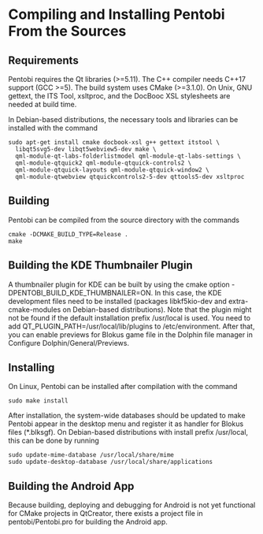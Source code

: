 Compiling and Installing Pentobi From the Sources
=================================================

Requirements
------------

Pentobi requires the Qt libraries (>=5.11). The C++ compiler needs C++17
support (GCC >=5). The build system uses CMake (>=3.1.0). On Unix,
GNU gettext, the ITS Tool, xsltproc, and the DocBooc XSL stylesheets are
needed at build time.

In Debian-based distributions, the necessary tools and libraries can be
installed with the command
```
sudo apt-get install cmake docbook-xsl g++ gettext itstool \
  libqt5svg5-dev libqt5webview5-dev make \
  qml-module-qt-labs-folderlistmodel qml-module-qt-labs-settings \
  qml-module-qtquick2 qml-module-qtquick-controls2 \
  qml-module-qtquick-layouts qml-module-qtquick-window2 \
  qml-module-qtwebview qtquickcontrols2-5-dev qttools5-dev xsltproc
```

Building
--------

Pentobi can be compiled from the source directory with the commands
```
cmake -DCMAKE_BUILD_TYPE=Release .
make
```

Building the KDE Thumbnailer Plugin
-----------------------------------

A thumbnailer plugin for KDE can be built by using the cmake option
-DPENTOBI_BUILD_KDE_THUMBNAILER=ON. In this case, the KDE development
files need to be installed (packages libkf5kio-dev and
extra-cmake-modules on Debian-based distributions). Note that the
plugin might not be found if the default installation prefix /usr/local
is used. You need to add QT_PLUGIN_PATH=/usr/local/lib/plugins to
/etc/environment. After that, you can enable previews for Blokus game
file in the Dolphin file manager in Configure Dolphin/General/Previews.

Installing
----------

On Linux, Pentobi can be installed after compilation with the command
```
sudo make install
```
After installation, the system-wide databases should be updated to
make Pentobi appear in the desktop menu and register it as handler for
Blokus files (*.blksgf). On Debian-based distributions with install
prefix /usr/local, this can be done by running
```
sudo update-mime-database /usr/local/share/mime
sudo update-desktop-database /usr/local/share/applications
```

Building the Android App
------------------------

Because building, deploying and debugging for Android is not yet
functional for CMake projects in QtCreator, there exists a project file
in pentobi/Pentobi.pro for building the Android app.
